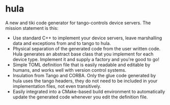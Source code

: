 # hula
A new and tiki code generator for tango-controls device servers. The mission statement is this:

- Use standard C++ to implement your device servers, leave marshalling data and exceptions from and to tango to hula.
- Physical separation of the generated code from the user written code. Hula generates an abstract base class that you
  implement for each device type. Implement it and supply a factory and you're good to go!
- Simple TOML definition file that is easily readable and editable by humans, and works well with version control systems.
- Insulation from Tango and CORBA. Only the glue code generated by hula uses the tango headers, they do not need to be
  included in your implementation files, not even transitively.
- Easily integrated into a CMake-based build environment to automatically update the generated code whenever you edit
  the definition file.
